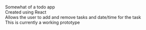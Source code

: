 Somewhat of a todo app <br>
Created using React <br>
Allows the user to add and remove tasks and date/time for the task <br>
This is currently a working prototype